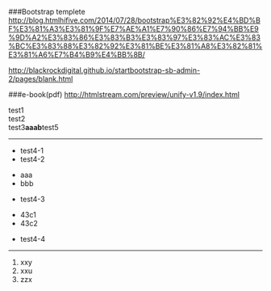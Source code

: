 ###Bootstrap templete
http://blog.htmlhifive.com/2014/07/28/bootstrap%E3%82%92%E4%BD%BF%E3%81%A3%E3%81%9F%E7%AE%A1%E7%90%86%E7%94%BB%E9%9D%A2%E3%83%86%E3%83%B3%E3%83%97%E3%83%AC%E3%83%BC%E3%83%88%E3%82%92%E3%81%BE%E3%81%A8%E3%82%81%E3%81%A6%E7%B4%B9%E4%BB%8B/

http://blackrockdigital.github.io/startbootstrap-sb-admin-2/pages/blank.html

###e-book(pdf)
http://htmlstream.com/preview/unify-v1.9/index.html

test1  
test2  
test3**aaab**test5
- - -
* test4-1
* test4-2
 - aaa
 - bbb
* test4-3
 - 43c1
 - 43c2
* test4-4
- - -
1. xxy
2. xxu
3. zzx

